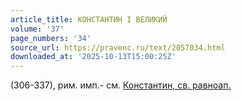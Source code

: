 ```yaml
---
article_title: КОНСТАНТИН I ВЕЛИКИЙ
volume: '37'
page_numbers: '34'
source_url: https://pravenc.ru/text/2057034.html
downloaded_at: '2025-10-13T15:00:25Z'
---
```


(306-337), рим. имп.- см. [Константин, св. равноап.](<https://pravenc.ru/text/Константин  св  равноап .html>)
